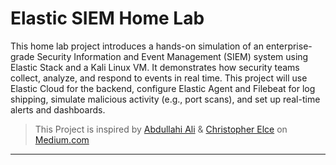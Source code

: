 # Elastic SIEM Home Lab

This home lab project introduces a hands-on simulation of an enterprise-grade Security Information and Event Management (SIEM) system using Elastic Stack and a Kali Linux VM. It demonstrates how security teams collect, analyze, and respond to events in real time. This project will use Elastic Cloud for the backend, configure Elastic Agent and Filebeat for log shipping, simulate malicious activity (e.g., port scans), and set up real-time alerts and dashboards.

> This Project is inspired by [Abdullahi Ali](https://medium.com/@aali23/a-simple-elastic-siem-lab-6765159ee2b2) & [Christopher Elce](https://medium.com/@christoff.elce/setting-up-a-home-lab-for-elastic-siem-a-step-by-step-guide-e85f3750eb25) on [Medium.com](https://medium.com/)

--- 

## 


